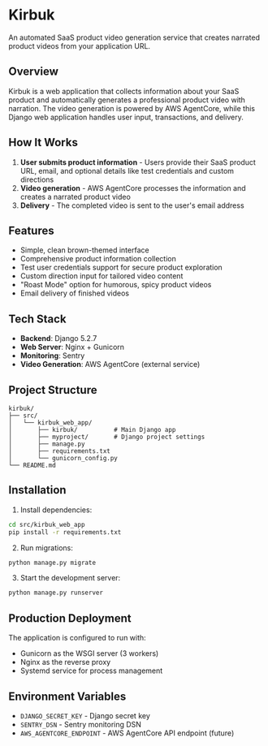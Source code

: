 # Kirbuk

An automated SaaS product video generation service that creates narrated product videos from your application URL.

## Overview

Kirbuk is a web application that collects information about your SaaS product and automatically generates a professional product video with narration. The video generation is powered by AWS AgentCore, while this Django web application handles user input, transactions, and delivery.

## How It Works

1. **User submits product information** - Users provide their SaaS product URL, email, and optional details like test credentials and custom directions
2. **Video generation** - AWS AgentCore processes the information and creates a narrated product video
3. **Delivery** - The completed video is sent to the user's email address

## Features

- Simple, clean brown-themed interface
- Comprehensive product information collection
- Test user credentials support for secure product exploration
- Custom direction input for tailored video content
- "Roast Mode" option for humorous, spicy product videos
- Email delivery of finished videos

## Tech Stack

- **Backend**: Django 5.2.7
- **Web Server**: Nginx + Gunicorn
- **Monitoring**: Sentry
- **Video Generation**: AWS AgentCore (external service)

## Project Structure

```
kirbuk/
├── src/
│   └── kirbuk_web_app/
│       ├── kirbuk/          # Main Django app
│       ├── myproject/       # Django project settings
│       ├── manage.py
│       ├── requirements.txt
│       └── gunicorn_config.py
└── README.md
```

## Installation

1. Install dependencies:
```bash
cd src/kirbuk_web_app
pip install -r requirements.txt
```

2. Run migrations:
```bash
python manage.py migrate
```

3. Start the development server:
```bash
python manage.py runserver
```

## Production Deployment

The application is configured to run with:
- Gunicorn as the WSGI server (3 workers)
- Nginx as the reverse proxy
- Systemd service for process management

## Environment Variables

- `DJANGO_SECRET_KEY` - Django secret key
- `SENTRY_DSN` - Sentry monitoring DSN
- `AWS_AGENTCORE_ENDPOINT` - AWS AgentCore API endpoint (future)
